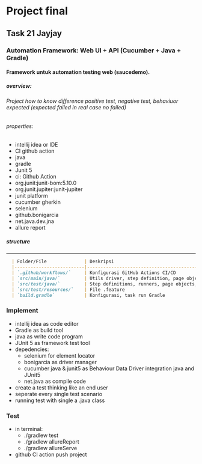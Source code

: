 
# Project final
## Task 21 Jayjay


### Automation Framework: Web UI + API (Cucumber + Java + Gradle)
#### Framework untuk automation testing web (saucedemo).

##### overview:
###### Project how to know difference positive test, negative test, behaviuor expected (expected failed in real case no failed)

###### properties:
- intellij idea or IDE
- CI github action
- java
- gradle
- Junit 5
- ci: Github Action
- org.junit:junit-bom:5.10.0
- org.junit.jupiter:junit-jupiter
- junit platform
- cucumber gherkin
- selenium
- github.bonigarcia
- net.java.dev.jna
- allure report 


##### structure
---
 ```markdown
   | Folder/File              | Deskripsi                                      |
   |--------------------------|------------------------------------------------|
   | `.github/workflows/`     | Konfigurasi GitHub Actions CI/CD               |
   | `src/main/java/`         | Utils driver, step definition, page object     |
   | `src/test/java/`         | Step definitions, runners, page objects, tests |
   | `src/test/resources/`    | File .feature                                  |
   | `build.gradle`           | Konfigurasi, task run Gradle                   |
```

### Implement
- intellij idea as code editor
- Gradle as build tool
- java as write code program
- JUnit 5 as framework test tool
- depedencies:
  * selenium for element locator
  * bonigarcia as driver manager
  * cucumber java & junit5 as Behaviour Data Driver integration java and JUnit5
  * net.java as compile code
- create a test thinking like an end user
- seperate every single test scenario
- running test with single a .java class

### Test
- in terminal:
  - ./gradlew test
  - ./gradlew allureReport
  - ./gradlew allureServe
- github CI action push project


